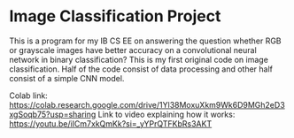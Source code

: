 # Image Classification Project
This is a program for my IB CS EE on answering the question whether RGB or grayscale images have better accuracy on a convolutional neural network in binary classification? This is my first original code on image classification. Half of the code consist of data processing and other half consist of a simple CNN model. <br>

Colab link: https://colab.research.google.com/drive/1Yl38MoxuXkm9Wk6D9MGh2eD3xgSoqb75?usp=sharing
Link to video explaining how it works: https://youtu.be/iICm7xkQmKk?si=_yYPrQTFKbRs3AKT
